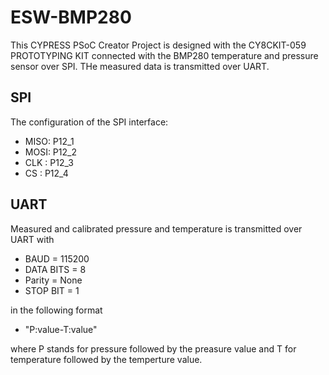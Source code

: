 # ESW-BMP280

This CYPRESS PSoC Creator Project is designed with the CY8CKIT-059 PROTOTYPING KIT connected with the BMP280 temperature and pressure sensor over SPI.
THe measured data is transmitted over UART.

## SPI

The configuration of the SPI interface:

* MISO: P12_1
* MOSI: P12_2
* CLK : P12_3
* CS  : P12_4

## UART

Measured and calibrated pressure and temperature is transmitted over UART with

* BAUD = 115200
* DATA BITS = 8
* Parity = None
* STOP BIT = 1 

in the following format

* "P:value-T:value"

where P stands for pressure followed by the preasure value and T for temperature followed by the temperture value.
